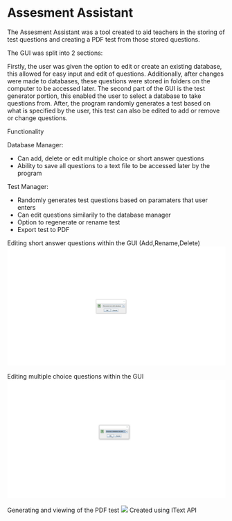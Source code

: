# Assesment Assistant

The Assesment Assistant was a tool created to aid teachers in the storing of test questions and creating a PDF test from those stored questions.

The GUI was split into 2 sections: 

Firstly, the user was given the option to edit or create an existing database, this allowed for easy input and edit of questions. Additionally, after changes were made to databases, these questions were stored in folders on the computer to be accessed later. The second part of the GUI is the test generator portion, this enabled the user to select a database to take questions from. After, the program randomly generates a test based on what is specified by the user, this test can also be edited to add or remove or change questions.



Functionality

Database Manager: 
- Can add, delete or edit multiple choice or short answer questions
- Ability to save all questions to a text file to be accessed later by the program

Test Manager: 
- Randomly generates test questions based on paramaters that user enters
- Can edit questions similarily to the database manager
- Option to regenerate or rename test
- Export test to PDF 

Editing short answer questions within the GUI (Add,Rename,Delete)
<img src = "README-IMAGES/Gif1.gif">

Editing multiple choice questions within the GUI
<img src = "README-IMAGES/Gif2.gif">

Generating and viewing of the PDF test
<img src = "README-IMAGES/Gif3.gif">
Created using IText API
